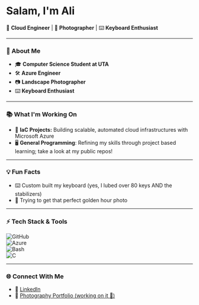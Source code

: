 # Salam, I'm Ali

🚀 **Cloud Engineer** | 📸 **Photographer** | ⌨️ **Keyboard Enthusiast**

---

### 🌟 About Me
- 🎓 **Computer Science Student at UTA**
- 🛠️ **Azure Engineer**
- 📷 **Landscape Photographer**
- ⌨️ **Keyboard Enthusiast**

---

### 📚 What I'm Working On
- 🔧 **IaC Projects:** Building scalable, automated cloud infrastructures with Microsoft Azure
- 🖥 **General Programming**: Refining my skills through project based learning; take a look at my public repos!

---

### 💡 Fun Facts
- ⌨️ Custom built my keyboard (yes, I lubed over 80 keys AND the stabilizers)
- 🌆 Trying to get that perfect golden hour photo

---

### ⚡ Tech Stack & Tools
![GitHub](https://img.shields.io/badge/GitHub-%23181717.svg?style=flat&logo=github&logoColor=white)  
![Azure](https://img.shields.io/badge/Azure-%230072C6.svg?style=flat&logo=microsoftazure&logoColor=white)  
![Bash](https://img.shields.io/badge/Bash-%234EAA25.svg?style=flat&logo=gnu-bash&logoColor=white)  
![C](https://img.shields.io/badge/C-%2300599C.svg?style=flat&logo=c&logoColor=white)
<!-- ![Terraform](https://img.shields.io/badge/Terraform-%235835CC.svg?style=flat&logo=terraform&logoColor=white) -->
---

### 🌐 Connect With Me
- 💼 [LinkedIn](https://www.linkedin.com/in/ali-iqbal-422759198/) 
- 📸 [Photography Portfolio (working on it 👀)](#)

